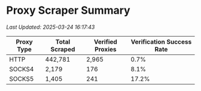 # Proxy Scraper Summary

_Last Updated: 2025-03-24 16:17:43_

| Proxy Type | Total Scraped | Verified Proxies | Verification Success Rate |
|------------|--------------|------------------|--------------------------|
| HTTP | 442,781 | 2,965 | 0.7% |
| SOCKS4 | 2,179 | 176 | 8.1% |
| SOCKS5 | 1,405 | 241 | 17.2% |
